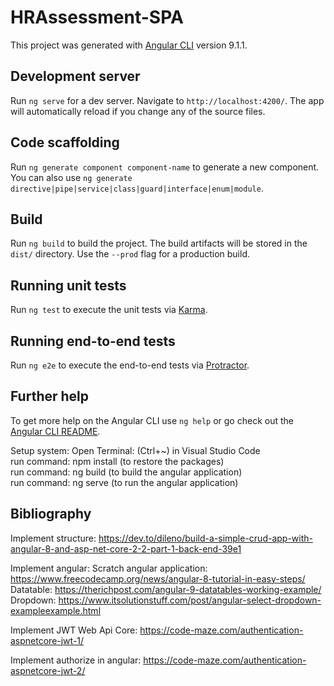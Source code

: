 # HRAssessment-SPA

This project was generated with [Angular CLI](https://github.com/angular/angular-cli) version 9.1.1.

## Development server

Run `ng serve` for a dev server. Navigate to `http://localhost:4200/`. The app will automatically reload if you change any of the source files.

## Code scaffolding

Run `ng generate component component-name` to generate a new component. You can also use `ng generate directive|pipe|service|class|guard|interface|enum|module`.

## Build

Run `ng build` to build the project. The build artifacts will be stored in the `dist/` directory. Use the `--prod` flag for a production build.

## Running unit tests

Run `ng test` to execute the unit tests via [Karma](https://karma-runner.github.io).

## Running end-to-end tests

Run `ng e2e` to execute the end-to-end tests via [Protractor](http://www.protractortest.org/).

## Further help

To get more help on the Angular CLI use `ng help` or go check out the [Angular CLI README](https://github.com/angular/angular-cli/blob/master/README.md).

Setup system:
Open Terminal: (Ctrl+~) in Visual Studio Code<br/>
run command: npm install (to restore the packages)<br/>
run command: ng build (to build the angular application)<br/>
run command: ng serve (to run the angular application)<br/>

## Bibliography
Implement structure:
https://dev.to/dileno/build-a-simple-crud-app-with-angular-8-and-asp-net-core-2-2-part-1-back-end-39e1

Implement angular:
Scratch angular application: https://www.freecodecamp.org/news/angular-8-tutorial-in-easy-steps/
Datatable:  https://therichpost.com/angular-9-datatables-working-example/
Dropdown:   https://www.itsolutionstuff.com/post/angular-select-dropdown-exampleexample.html

Implement JWT  Web Api Core:
https://code-maze.com/authentication-aspnetcore-jwt-1/

Implement authorize in angular:
https://code-maze.com/authentication-aspnetcore-jwt-2/
